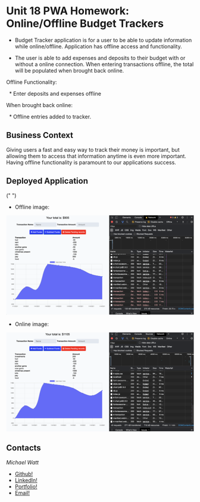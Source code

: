 # Unit 18 PWA Homework: Online/Offline Budget Trackers

* Budget Tracker application is for a user to be able to update information while online/offline. Application has offline access and functionality.

* The user is able to add expenses and deposits to their budget with or without a online connection. When entering transactions offline, the total will be populated when brought back online.

Offline Functionality:

  * Enter deposits and expenses offline

When brought back online:

  * Offline entries added to tracker.

## Business Context

Giving users a fast and easy way to track their money is important, but allowing them to access that information anytime is even more important. Having offline functionality is paramount to our applications success.

## Deployed Application

("
")

* Offline image:

![Offline](./public/assets/Screenshot1.png)

* Online image:

![Offline](./public/assets/Screenshot2.png)

## Contacts

_Michael Watt_

- [Github!](https://github.com/Michaelmw17)
- [LinkedIn!](https://www.linkedin.com/in/michael-watt-6a76961b3/)
- [Portfolio!](http://michaelmw17.github.io/)
- [Email!](michaelmw17@outlook.com)
